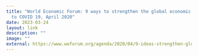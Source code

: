 ```yaml
---
title: "World Economic Forum: 9 ways to strengthen the global economic response
  to COVID 19, April 2020"
date: 2023-03-24
layout: link
description: ""
image: ""
external: https://www.weforum.org/agenda/2020/04/9-ideas-strengthen-global-covid-19-firepower/
---
```

